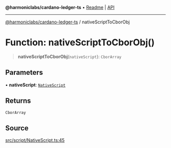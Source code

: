**@harmoniclabs/cardano-ledger-ts** • [Readme](../Introduction) \| [API](../globals)

***

[@harmoniclabs/cardano-ledger-ts](../Introduction) / nativeScriptToCborObj

# Function: nativeScriptToCborObj()

> **nativeScriptToCborObj**(`nativeScript`): `CborArray`

## Parameters

• **nativeScript**: [`NativeScript`](../type-aliases/NativeScript)

## Returns

`CborArray`

## Source

[src/script/NativeScript.ts:45](https://github.com/HarmonicLabs/cardano-ledger-ts/blob/d1659b0/src/script/NativeScript.ts#L45)
